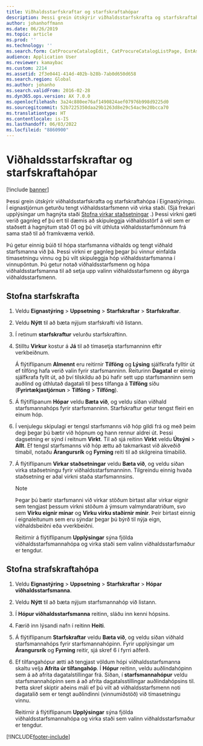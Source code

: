 ```yaml
---
title: Viðhaldsstarfskraftar og starfskraftahópar
description: Þessi grein útskýrir viðhaldsstarfskrafta og starfskraftahópa í Eignastýringu.
author: johanhoffmann
ms.date: 06/26/2019
ms.topic: article
ms.prod: ''
ms.technology: ''
ms.search.form: CatProcureCatalogEdit, CatProcureCatalogListPage, EntAssetWorkerGroupCopyFromResourceGroup, EntAssetWorkerGroup
audience: Application User
ms.reviewer: kamaybac
ms.custom: 2214
ms.assetid: 2f3e0441-414d-402b-b28b-7ab0d650d658
ms.search.region: Global
ms.author: johanho
ms.search.validFrom: 2016-02-28
ms.dyn365.ops.version: AX 7.0.0
ms.openlocfilehash: 3a24c880ee76af1490824aef07976b998d9225d0
ms.sourcegitcommit: 52b7225350daa29b1263d8e29c54ac9e20bcca70
ms.translationtype: HT
ms.contentlocale: is-IS
ms.lasthandoff: 06/03/2022
ms.locfileid: "8860900"
---
```

# <a name="maintenance-workers-and-worker-groups"></a>Viðhaldsstarfskraftar og starfskraftahópar

[!include [banner](../../includes/banner.md)]

 

Þessi grein útskýrir viðhaldsstarfskrafta og starfskraftahópa í Eignastýringu. Í eignastjórnun geturðu tengt viðhaldsstarfsmenn við virka staði. (Sjá frekari upplýsingar um hagnýta staði [Stofna virkar staðsetningar](../functional-locations/create-functional-locations.md) .) Þessi virkni gæti verið gagnleg ef þú ert til dæmis að skipuleggja viðhaldsstörf á vél sem er staðsett á hagnýtum stað 01 og þú vilt úthluta viðhaldsstarfsmönnum frá sama stað til að framkvæma verkið.

Þú getur einnig búið til hópa starfsmanna viðhalds og tengt viðhald starfsmanna við þá. Þessi virkni er gagnleg þegar þú vinnur einfalda tímasetningu vinnu og þú vilt skipuleggja hóp viðhaldsstarfsmanna í vinnupöntun. Þú getur notað viðhaldsstarfsmenn og hópa viðhaldsstarfsmanna til að setja upp valinn viðhaldsstarfsmenn og ábyrga viðhaldsstarfsmenn. 


## <a name="create-workers"></a>Stofna starfskrafta

1. Veldu **Eignastýring** \> **Uppsetning** \> **Starfskraftar** \> **Starfskraftar**.
2. Veldu **Nýtt** til að bæta nýjum starfskrafti við listann.
3. Í retinum **starfskraftur** velurðu starfskraftinn.
4. Stilltu **Virkur** kostur á **Já** til að tímasetja starfsmanninn eftir verkbeiðnum.

    Á flýtiflipanum **Almennt** eru reitirnir **Tilföng** og **Lýsing** sjálfkrafa fylltir út ef tilföng hafa verið valin fyrir starfsmanninn. Reiturinn **Dagatal** er einnig sjálfkrafa fyllt út, að því tilskildu að þú hafir sett upp starfsmanninn sem auðlind og úthlutað dagatali til þess tilfanga á **Tilföng** síðu (**Fyrirtækjastjórnun** \> **Tilföng** \> **Tilföng**).

5. Á flýtiflipanum **Hópar** veldu **Bæta við**, og veldu síðan viðhald starfsmannahóps fyrir starfsmanninn. Starfskraftur getur tengst fleiri en einum hóp.
6. Í venjulegu skipulagi er tengsl starfsmanns við hóp gildi frá og með þeim degi þegar þú bætir við hópnum og hann rennur aldrei út. Þessi dagsetning er sýnd í reitnum **Virkt**. Til að sjá reitinn **Virkt** veldu **Útsýni** \> **Allt**. Ef tengsl starfsmanns við hóp ættu að takmarkast við ákveðið tímabil, notaðu **Árangursrík** og **Fyrning** reiti til að skilgreina tímabilið.
7. Á flýtiflipanum **Virkar staðsetningar** veldu **Bæta við**, og veldu síðan virka staðsetningu fyrir viðhaldsstarfsmanninn. Tilgreindu einnig hvaða staðsetning er aðal virkni staða starfsmannsins.

    > [!NOTE]
    > Þegar þú bætir starfsmanni við virkar stöðum birtast allar virkar eignir sem tengjast þessum virkni stöðum á ýmsum valmyndaratriðum, svo sem **Virku eignir mínar** og **Virku virku staðirnir mínir**. Þeir birtast einnig í eignaleitunum sem eru sýndar þegar þú býrð til nýja eign, viðhaldsbeiðni eða vverkbeiðni.

    Reitirnir á flýtiflipanum **Upplýsingar** sýna fjölda viðhaldsstarfsmannahópa og virka staði sem valinn viðhaldsstarfsmaður er tengdur.

## <a name="create-worker-groups"></a>Stofna strafskraftahópa

1. Veldu **Eignastýring** \> **Uppsetning** \> **Starfskraftar** \> **Hópar viðhaldsstarfsmanna**.
2. Veldu **Nýtt** til að bæta nýjum starfsmannahóp við listann.
3. Í **Hópur viðhaldsstarfsmanna** reitinn, sláðu inn kenni hópsins.
4. Færið inn lýsandi nafn í reitinn **Heiti**.
5. Á flýtiflipanum **Starfskraftar** veldu **Bæta við**, og veldu síðan viðhald starfsmannahóps fyrir starfsmannahópinn. Fyrir upplýsingar um **Árangursrík** og **Fyrning** reitir, sjá skref 6 í fyrri aðferð.
6. Ef tilfangahópur ætti að tengjast völdum hópi viðhaldsstarfsmanna skaltu velja **Afrita úr tilfangahóp**. Í **Hópur** reitinn, veldu auðlindahópinn sem á að afrita dagatalstillingar frá. Síðan, í **starfsmannahópur** veldu starfsmannahópinn sem á að afrita dagatalsstillingar auðlindahópsins til. Þetta skref skiptir aðeins máli ef þú vilt að viðhaldsstarfsmenn noti dagatalið sem er tengt auðlindinni (vinnumiðstöð) við tímasetningu vinnu.

    Reitirnir á flýtiflipanum **Upplýsingar** sýna fjölda viðhaldsstarfsmannahópa og virka staði sem valinn viðhaldsstarfsmaður er tengdur.


[!INCLUDE[footer-include](../../../includes/footer-banner.md)]